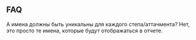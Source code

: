## FAQ

А имена должны быть уникальны для каждого степа/аттачмента?
Нет, это просто те имена, которые будут отображаться в отчете.
